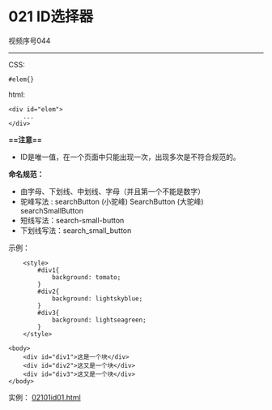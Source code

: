 # 021 ID选择器

视频序号044



***

CSS:

```
#elem{}
```

html:

```
<div id="elem">
	...
</div>
```



**==注意==**

* ID是唯一值，在一个页面中只能出现一次，出现多次是不符合规范的。



**命名规范：**

* 由字母、下划线、中划线、字母（并且第一个不能是数字）
* 驼峰写法 : searchButton (小驼峰)  SearchButton (大驼峰)  searchSmallButton
* 短线写法：search-small-button
* 下划线写法：search_small_button



示例：

```
    <style>
        #div1{
            background: tomato;
        }
        #div2{
            background: lightskyblue;
        }
        #div3{
            background: lightseagreen;
        }
    </style>
    
<body>
    <div id="div1">这是一个块</div>
    <div id="div2">这又是一个块</div>
    <div id="div3">这又是一个块</div>
</body>
```

实例： [02101id01.html](02101id01.html) 